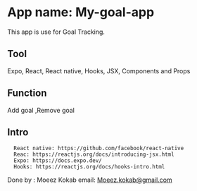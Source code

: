 # App name: My-goal-app
This app is use for Goal Tracking.<br>

## Tool
Expo, React, React native, Hooks, JSX, Components and Props <br>
## Function
Add goal ,Remove goal
## Intro
      React native: https://github.com/facebook/react-native
      Reac: https://reactjs.org/docs/introducing-jsx.html
      Expo: https://docs.expo.dev/
      Hooks: https://reactjs.org/docs/hooks-intro.html

Done by : Moeez Kokab
email: Moeez.kokab@gmail.com
